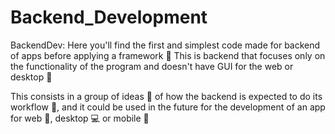 # Backend_Development
BackendDev:
Here you'll find the first and simplest code made for backend of apps before applying a framework :white_square_button: This is backend that focuses only on the functionality of the program and doesn't have GUI for the web or desktop :minidisc:

This consists in a group of ideas :thought_balloon: of how the backend is expected to do its workflow :speech_balloon:, and it could be used in the future for the development of an app for web :email:, desktop :computer: or mobile :iphone:
